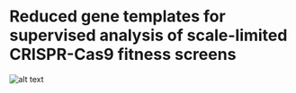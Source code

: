 # Reduced gene templates for supervised analysis of scale-limited CRISPR-Cas9 fitness screens
![alt text](https://github.com/AleVin1995/Reduced_Templates/blob/main/web/Graphical_abstract.png)
